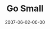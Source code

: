 ---
layout: message
category: message
series: "Go Home"
title: "Go Small"
date: 2007-06-02-00-00
message_id: 16
audio: "http://s3.amazonaws.com/crossroads-media/media/legacy/mp3/Go_Home_04_GO_Small_06-03-07_Wells.mp3"
audio-duration: "51:02"
explicit: false
---